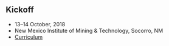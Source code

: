## Kickoff

* 13&ndash;14 October, 2018
* New Mexico Institute of Mining &amp; Technology, Socorro, NM
* [Curriculum](kickoff/)
